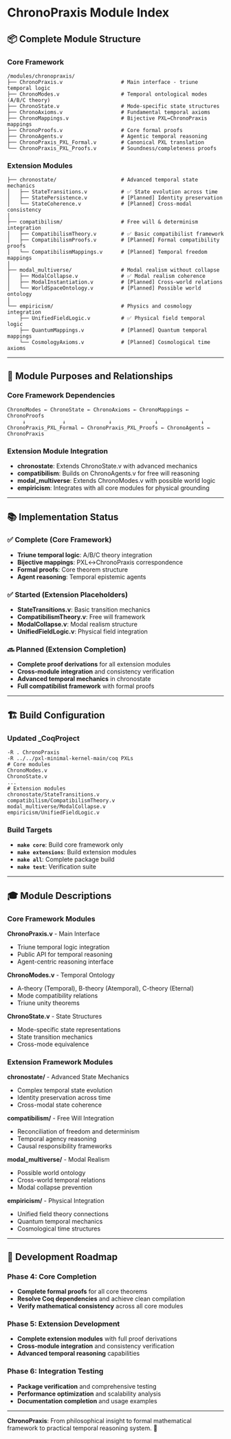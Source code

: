 # ChronoPraxis Module Index

## 📦 **Complete Module Structure**

### Core Framework
```
/modules/chronopraxis/
├── ChronoPraxis.v                   # Main interface - triune temporal logic
├── ChronoModes.v                    # Temporal ontological modes (A/B/C theory)
├── ChronoState.v                    # Mode-specific state structures  
├── ChronoAxioms.v                   # Fundamental temporal axioms
├── ChronoMappings.v                 # Bijective PXL↔ChronoPraxis mappings
├── ChronoProofs.v                   # Core formal proofs
├── ChronoAgents.v                   # Agentic temporal reasoning
├── ChronoPraxis_PXL_Formal.v        # Canonical PXL translation
└── ChronoPraxis_PXL_Proofs.v        # Soundness/completeness proofs
```

### Extension Modules
```
├── chronostate/                     # Advanced temporal state mechanics
│   ├── StateTransitions.v           # ✅ State evolution across time
│   ├── StatePersistence.v           # [Planned] Identity preservation
│   └── StateCoherence.v             # [Planned] Cross-modal consistency
│
├── compatibilism/                   # Free will & determinism integration
│   ├── CompatibilismTheory.v        # ✅ Basic compatibilist framework
│   ├── CompatibilismProofs.v        # [Planned] Formal compatibility proofs
│   └── CompatibilismMappings.v      # [Planned] Temporal freedom mappings
│
├── modal_multiverse/                # Modal realism without collapse
│   ├── ModalCollapse.v              # ✅ Modal realism coherence
│   ├── ModalInstantiation.v         # [Planned] Cross-world relations
│   └── WorldSpaceOntology.v         # [Planned] Possible world ontology
│
└── empiricism/                      # Physics and cosmology integration
    ├── UnifiedFieldLogic.v          # ✅ Physical field temporal logic
    ├── QuantumMappings.v            # [Planned] Quantum temporal mappings
    └── CosmologyAxioms.v            # [Planned] Cosmological time axioms
```

---

## 🎯 **Module Purposes and Relationships**

### Core Framework Dependencies
```
ChronoModes ← ChronoState ← ChronoAxioms ← ChronoMappings ← ChronoProofs
     ↓            ↓              ↓              ↓              ↓
ChronoPraxis_PXL_Formal ← ChronoPraxis_PXL_Proofs ← ChronoAgents ← ChronoPraxis
```

### Extension Module Integration
- **chronostate**: Extends ChronoState.v with advanced mechanics
- **compatibilism**: Builds on ChronoAgents.v for free will reasoning
- **modal_multiverse**: Extends ChronoModes.v with possible world logic
- **empiricism**: Integrates with all core modules for physical grounding

---

## 📚 **Implementation Status**

### ✅ Complete (Core Framework)
- **Triune temporal logic**: A/B/C theory integration
- **Bijective mappings**: PXL↔ChronoPraxis correspondence
- **Formal proofs**: Core theorem structure
- **Agent reasoning**: Temporal epistemic agents

### ✅ Started (Extension Placeholders)
- **StateTransitions.v**: Basic transition mechanics
- **CompatibilismTheory.v**: Free will framework
- **ModalCollapse.v**: Modal realism structure
- **UnifiedFieldLogic.v**: Physical field integration

### 🔜 Planned (Extension Completion)
- **Complete proof derivations** for all extension modules
- **Cross-module integration** and consistency verification
- **Advanced temporal mechanics** in chronostate
- **Full compatibilist framework** with formal proofs

---

## 🏗️ **Build Configuration**

### Updated _CoqProject
```
-R . ChronoPraxis
-R ../../pxl-minimal-kernel-main/coq PXLs
# Core modules
ChronoModes.v
ChronoState.v
...
# Extension modules
chronostate/StateTransitions.v
compatibilism/CompatibilismTheory.v
modal_multiverse/ModalCollapse.v
empiricism/UnifiedFieldLogic.v
```

### Build Targets
- **`make core`**: Build core framework only
- **`make extensions`**: Build extension modules
- **`make all`**: Complete package build
- **`make test`**: Verification suite

---

## 🎓 **Module Descriptions**

### Core Framework Modules

**ChronoPraxis.v** - Main Interface
- Triune temporal logic integration
- Public API for temporal reasoning
- Agent-centric reasoning interface

**ChronoModes.v** - Temporal Ontology
- A-theory (Temporal), B-theory (Atemporal), C-theory (Eternal)
- Mode compatibility relations
- Triune unity theorems

**ChronoState.v** - State Structures
- Mode-specific state representations
- State transition mechanics
- Cross-mode equivalence

### Extension Framework Modules

**chronostate/** - Advanced State Mechanics
- Complex temporal state evolution
- Identity preservation across time
- Cross-modal state coherence

**compatibilism/** - Free Will Integration
- Reconciliation of freedom and determinism
- Temporal agency reasoning
- Causal responsibility frameworks

**modal_multiverse/** - Modal Realism
- Possible world ontology
- Cross-world temporal relations
- Modal collapse prevention

**empiricism/** - Physical Integration
- Unified field theory connections
- Quantum temporal mechanics
- Cosmological time structures

---

## 🚀 **Development Roadmap**

### Phase 4: Core Completion
- **Complete formal proofs** for all core theorems
- **Resolve Coq dependencies** and achieve clean compilation
- **Verify mathematical consistency** across all core modules

### Phase 5: Extension Development
- **Complete extension modules** with full proof derivations
- **Cross-module integration** and consistency verification
- **Advanced temporal reasoning** capabilities

### Phase 6: Integration Testing
- **Package verification** and comprehensive testing
- **Performance optimization** and scalability analysis
- **Documentation completion** and usage examples

---

**ChronoPraxis**: From philosophical insight to formal mathematical framework to practical temporal reasoning system. 🎉
